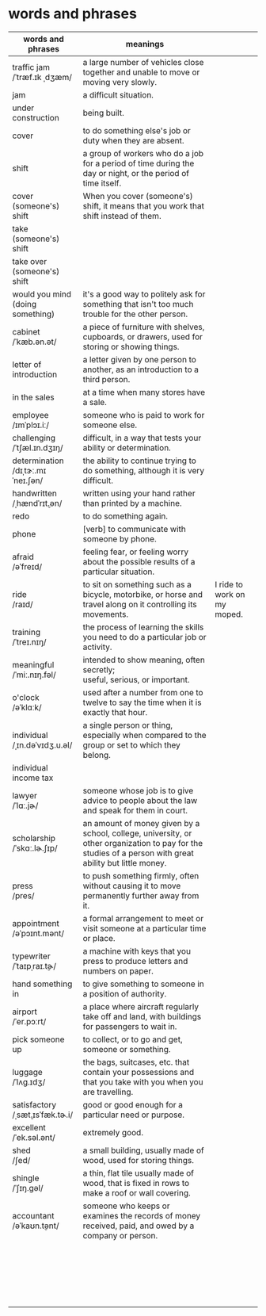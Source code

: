 # words and phrases

| words and phrases | meanings ||
| --- | --- | --- |
| traffic jam<br/>/ˈtræf.ɪk ˌdʒæm/ | a large number of vehicles close together and unable to move or moving very slowly. ||
| jam | a difficult situation. ||
| under construction | being built. ||
| cover | to do something else's job or duty when they are absent. ||
| shift | a group of workers who do a job for a period of time during the day or night, or the period of time itself. ||
| cover (someone's) shift | When you cover (someone's) shift, it means that you work that shift instead of them. ||
| take (someone's) shift |  ||
| take over (someone's) shift |  ||
| would you mind (doing something) | it's a good way to politely ask for something that isn't too much trouble for the other person. ||
| cabinet<br/>/ˈkæb.ən.ət/ | a piece of furniture with shelves, cupboards, or drawers, used for storing or showing things. ||
| letter of introduction | a letter given by one person to another, as an introduction to a third person. ||
| in the sales | at a time when many stores have a sale. ||
| employee<br/>/ɪmˈplɔɪ.iː/ | someone who is paid to work for someone else. ||
| challenging<br/>/ˈtʃæl.ɪn.dʒɪŋ/ | difficult, in a way that tests your ability or determination. ||
| determination<br/>/dɪˌtɝː.mɪˈneɪ.ʃən/ | the ability to continue trying to do something, although it is very difficult. ||
| handwritten<br/>/ˌhændˈrɪt̬.ən/ | written using your hand rather than printed by a machine. ||
| redo | to do something again. ||
| phone | [verb] to communicate with someone by phone. ||
| afraid<br/>/əˈfreɪd/ | feeling fear, or feeling worry about the possible results of a particular situation. ||
| ride<br/>/raɪd/ | to sit on something such as a bicycle, motorbike, or horse and travel along on it controlling its movements. | I ride to work on my moped. |
| training<br/>/ˈtreɪ.nɪŋ/ | the process of learning the skills you need to do a particular job or activity. ||
| meaningful<br/>/ˈmiː.nɪŋ.fəl/ | intended to show meaning, often secretly;<br/>useful, serious, or important. ||
| o'clock<br/>/əˈklɑːk/ | used after a number from one to twelve to say the time when it is exactly that hour. ||
| individual<br/>/ˌɪn.dəˈvɪdʒ.u.əl/ | a single person or thing, especially when compared to the group or set to which they belong. ||
| individual income tax |  ||
| lawyer<br/>/ˈlɑː.jɚ/ | someone whose job is to give advice to people about the law and speak for them in court. ||
| scholarship<br/>/ˈskɑː.lɚ.ʃɪp/ | an amount of money given by a school, college, university, or other organization to pay for the studies of a person with great ability but little money. ||
| press<br/>/pres/ | to push something firmly, often without causing it to move permanently further away from it. ||
| appointment<br/>/əˈpɔɪnt.mənt/ | a formal arrangement to meet or visit someone at a particular time or place. ||
| typewriter<br/>/ˈtaɪpˌraɪ.t̬ɚ/ | a machine with keys that you press to produce letters and numbers on paper. ||
| hand something in<br/> | to give something to someone in a position of authority. ||
| airport<br/>/ˈer.pɔːrt/ | a place where aircraft regularly take off and land, with buildings for passengers to wait in. ||
| pick someone up<br/> | to collect, or to go and get, someone or something. ||
| luggage<br/>/ˈlʌɡ.ɪdʒ/ | the bags, suitcases, etc. that contain your possessions and that you take with you when you are travelling. ||
| satisfactory<br/>/ˌsæt̬.ɪsˈfæk.tɚ.i/ | good or good enough for a particular need or purpose. ||
| excellent<br/>/ˈek.səl.ənt/ | extremely good. ||
| shed<br/>/ʃed/ | a small building, usually made of wood, used for storing things. ||
| shingle<br/>/ˈʃɪŋ.ɡəl/ | a thin, flat tile usually made of wood, that is fixed in rows to make a roof or wall covering. ||
| accountant<br/>/əˈkaʊn.t̬ənt/ | someone who keeps or examines the records of money received, paid, and owed by a company or person. ||
| <br/> |  ||
| <br/> |  ||
| <br/> |  ||
| <br/> |  ||
| <br/> |  ||